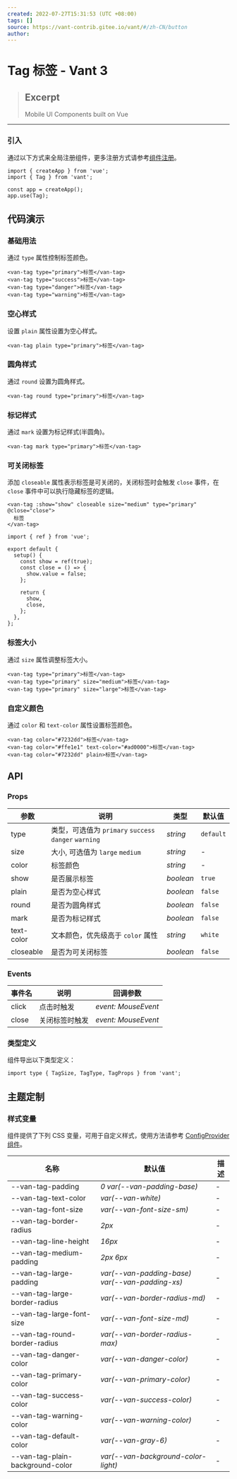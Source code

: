 ```yaml
---
created: 2022-07-27T15:31:53 (UTC +08:00)
tags: []
source: https://vant-contrib.gitee.io/vant/#/zh-CN/button
author: 
---
```


# Tag 标签 - Vant 3

> ## Excerpt
> Mobile UI Components built on Vue

---
### 引入

通过以下方式来全局注册组件，更多注册方式请参考[组件注册](https://vant-contrib.gitee.io/vant/#/zh-CN/advanced-usage#zu-jian-zhu-ce)。

```
import { createApp } from 'vue';
import { Tag } from 'vant';

const app = createApp();
app.use(Tag);
```

## 代码演示

### 基础用法

通过 `type` 属性控制标签颜色。

```
<van-tag type="primary">标签</van-tag>
<van-tag type="success">标签</van-tag>
<van-tag type="danger">标签</van-tag>
<van-tag type="warning">标签</van-tag>
```

### 空心样式

设置 `plain` 属性设置为空心样式。

```
<van-tag plain type="primary">标签</van-tag>
```

### 圆角样式

通过 `round` 设置为圆角样式。

```
<van-tag round type="primary">标签</van-tag>
```

### 标记样式

通过 `mark` 设置为标记样式(半圆角)。

```
<van-tag mark type="primary">标签</van-tag>
```

### 可关闭标签

添加 `closeable` 属性表示标签是可关闭的，关闭标签时会触发 `close` 事件，在 `close` 事件中可以执行隐藏标签的逻辑。

```
<van-tag :show="show" closeable size="medium" type="primary" @close="close">
  标签
</van-tag>
```

```
import { ref } from 'vue';

export default {
  setup() {
    const show = ref(true);
    const close = () => {
      show.value = false;
    };

    return {
      show,
      close,
    };
  },
};
```

### 标签大小

通过 `size` 属性调整标签大小。

```
<van-tag type="primary">标签</van-tag>
<van-tag type="primary" size="medium">标签</van-tag>
<van-tag type="primary" size="large">标签</van-tag>
```

### 自定义颜色

通过 `color` 和 `text-color` 属性设置标签颜色。

```
<van-tag color="#7232dd">标签</van-tag>
<van-tag color="#ffe1e1" text-color="#ad0000">标签</van-tag>
<van-tag color="#7232dd" plain>标签</van-tag>
```

## API

### Props

| 参数 | 说明 | 类型 | 默认值 |
| --- | --- | --- | --- |
| type | 类型，可选值为 `primary` `success` `danger` `warning` | _string_ | `default` |
| size | 大小, 可选值为 `large` `medium` | _string_ | \- |
| color | 标签颜色 | _string_ | \- |
| show | 是否展示标签 | _boolean_ | `true` |
| plain | 是否为空心样式 | _boolean_ | `false` |
| round | 是否为圆角样式 | _boolean_ | `false` |
| mark | 是否为标记样式 | _boolean_ | `false` |
| text-color | 文本颜色，优先级高于 `color` 属性 | _string_ | `white` |
| closeable | 是否为可关闭标签 | _boolean_ | `false` |

### Events

| 事件名 | 说明 | 回调参数 |
| --- | --- | --- |
| click | 点击时触发 | _event: MouseEvent_ |
| close | 关闭标签时触发 | _event: MouseEvent_ |

### 类型定义

组件导出以下类型定义：

```
import type { TagSize, TagType, TagProps } from 'vant';
```

## 主题定制

### 样式变量

组件提供了下列 CSS 变量，可用于自定义样式，使用方法请参考 [ConfigProvider 组件](https://vant-contrib.gitee.io/vant/#/zh-CN/config-provider)。

| 名称 | 默认值 | 描述 |
| --- | --- | --- |
| \--van-tag-padding | _0 var(--van-padding-base)_ | \- |
| \--van-tag-text-color | _var(--van-white)_ | \- |
| \--van-tag-font-size | _var(--van-font-size-sm)_ | \- |
| \--van-tag-border-radius | _2px_ | \- |
| \--van-tag-line-height | _16px_ | \- |
| \--van-tag-medium-padding | _2px 6px_ | \- |
| \--van-tag-large-padding | _var(--van-padding-base) var(--van-padding-xs)_ | \- |
| \--van-tag-large-border-radius | _var(--van-border-radius-md)_ | \- |
| \--van-tag-large-font-size | _var(--van-font-size-md)_ | \- |
| \--van-tag-round-border-radius | _var(--van-border-radius-max)_ | \- |
| \--van-tag-danger-color | _var(--van-danger-color)_ | \- |
| \--van-tag-primary-color | _var(--van-primary-color)_ | \- |
| \--van-tag-success-color | _var(--van-success-color)_ | \- |
| \--van-tag-warning-color | _var(--van-warning-color)_ | \- |
| \--van-tag-default-color | _var(--van-gray-6)_ | \- |
| \--van-tag-plain-background-color | _var(--van-background-color-light)_ | \- |
